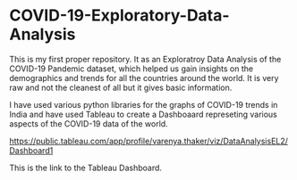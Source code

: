 # COVID-19-Exploratory-Data-Analysis
This is my first proper repository. It as an Exploratroy Data Analysis of the COVID-19 Pandemic dataset, which helped us gain insights on the demographics and trends for all the countries around the world. It is very raw and not the cleanest of all but it gives basic information. 

I have used various python libraries for the graphs of COVID-19 trends in India and have used Tableau to create a Dashboaard represeting various aspects of the COVID-19 data of the world. 


https://public.tableau.com/app/profile/varenya.thaker/viz/DataAnalysisEL2/Dashboard1

This is the link to the Tableau Dashboard. 
